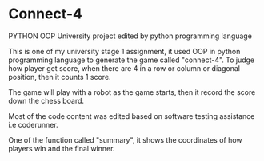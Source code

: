 # Connect-4
PYTHON OOP 
University project edited by python programming language


This is one of my university stage 1 assignment, it used OOP in python programming language to generate the game called "connect-4".
To judge how player get score, when there are 4 in a row or column or diagonal position, then it counts 1 score.

The game will play with a robot as the game starts, then it record the score down the chess board.

Most of the code content was edited based on software testing assistance i.e coderunner. 

One of the function called "summary", it shows the coordinates of how players win and the final winner.



